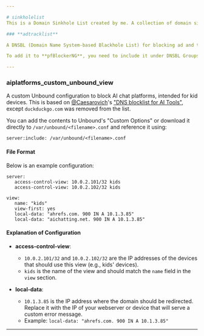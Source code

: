 ```yaml
---

# sinkholelist
This is a Domain Sinkhole List created by me. A collection of domain sinkhole lists for various use cases.

### **adtracklist**

A DNSBL (Domain Name System-based Blackhole List) for blocking ad and tracking domains. This list can be used with any DNS blocker (e.g., PiHole).

To add it to **pfBlockerNG**, you need to include it under DNSBL Groups.

---
```


### **aiplatforms\_custom\_unbound\_view**

A custom Unbound configuration to block AI chat platforms, intended for kid devices. This is based on [@Caesarovich](https://github.com/Caesarovich)'s ["DNS blocklist for AI Tools"](https://github.com/Caesarovich/dns-blocklist-ai), except `duckduckgo.com` was removed from the list.

You can add the contents to Unbound's "Custom Options" or download it directly to `/var/unbound/<filename>.conf` and reference it using:

```plaintext
server:include: /var/unbound/<filename>.conf
```

#### File Format

Below is an example configuration:

```plaintext
server:
   access-control-view: 10.0.2.101/32 kids
   access-control-view: 10.0.2.102/32 kids

view:
   name: "kids"
   view-first: yes
   local-data: "ahrefs.com. 900 IN A 10.1.3.85"
   local-data: "aichatting.net. 900 IN A 10.1.3.85"
```

#### Explanation of Configuration

* **access-control-view**:

  * `10.0.2.101/32` and `10.0.2.102/32` are the IP addresses of the devices that should use this view (e.g., kids' devices).
  * `kids` is the name of the view and should match the `name` field in the `view` section.

* **local-data**:

  * `10.1.3.85` is the IP address where the domain should be redirected. Replace it with the IP of your webserver or device that will serve a custom error message.
  * Example:
    `local-data: "ahrefs.com. 900 IN A 10.1.3.85"`

---

